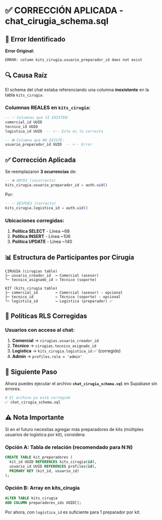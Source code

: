 # ✅ CORRECCIÓN APLICADA - chat_cirugia_schema.sql

## 🐛 Error Identificado

**Error Original:**
```
ERROR: column kits_cirugia.usuario_preparador_id does not exist
```

## 🔍 Causa Raíz

El schema del chat estaba referenciando una columna **inexistente** en la tabla `kits_cirugia`.

### Columnas REALES en `kits_cirugia`:
```sql
-- ✅ Columnas que SÍ EXISTEN:
comercial_id UUID
tecnico_id UUID
logistica_id UUID  -- <-- Esta es la correcta

-- ❌ Columna que NO EXISTE:
usuario_preparador_id UUID  -- <-- Error
```

## ✅ Corrección Aplicada

Se reemplazaron **3 ocurrencias** de:
```sql
-- ❌ ANTES (incorrecto)
kits_cirugia.usuario_preparador_id = auth.uid()
```

Por:
```sql
-- ✅ DESPUÉS (correcto)
kits_cirugia.logistica_id = auth.uid()
```

### Ubicaciones corregidas:

1. **Política SELECT** - Línea ~68
2. **Política INSERT** - Línea ~106
3. **Política UPDATE** - Línea ~140

## 📊 Estructura de Participantes por Cirugía

```
CIRUGÍA (cirugias table)
├─ usuario_creador_id  → Comercial (asesor)
└─ tecnico_asignado_id → Técnico (soporte)

KIT (kits_cirugia table)
├─ comercial_id        → Comercial (asesor) - opcional
├─ tecnico_id          → Técnico (soporte) - opcional
└─ logistica_id        → Logística (preparador) ✅
```

## 🔐 Políticas RLS Corregidas

### Usuarios con acceso al chat:

1. **Comercial** → `cirugias.usuario_creador_id`
2. **Técnico** → `cirugias.tecnico_asignado_id`
3. **Logística** → `kits_cirugia.logistica_id` ✅ (corregido)
4. **Admin** → `profiles.role = 'admin'`

## 🚀 Siguiente Paso

Ahora puedes ejecutar el archivo **`chat_cirugia_schema.sql`** en Supabase sin errores.

```bash
# El archivo ya está corregido
✅ chat_cirugia_schema.sql
```

## ⚠️ Nota Importante

Si en el futuro necesitas agregar más preparadores de kits (múltiples usuarios de logística por kit), considera:

### Opción A: Tabla de relación (recomendado para N:N)
```sql
CREATE TABLE kit_preparadores (
  kit_id UUID REFERENCES kits_cirugia(id),
  usuario_id UUID REFERENCES profiles(id),
  PRIMARY KEY (kit_id, usuario_id)
);
```

### Opción B: Array en kits_cirugia
```sql
ALTER TABLE kits_cirugia 
ADD COLUMN preparadores_ids UUID[];
```

Por ahora, con `logistica_id` es suficiente para 1 preparador por kit.
